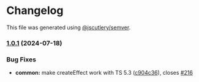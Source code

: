 # Changelog

This file was generated using [@jscutlery/semver](https://github.com/jscutlery/semver).

### [1.0.1](https://github.com/spierala/mini-rx-store/compare/common-2.0.0-alpha.0...common-1.0.1) (2024-07-18)


### Bug Fixes

* **common:** make createEffect work with TS 5.3 ([c904c36](https://github.com/spierala/mini-rx-store/commit/c904c368378f11b9e2ba8b65429237eb3c6be543)), closes [#216](https://github.com/spierala/mini-rx-store/issues/216)
